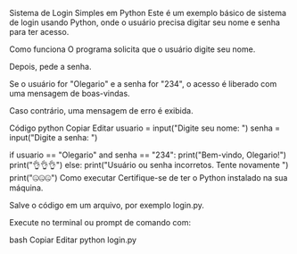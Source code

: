 Sistema de Login Simples em Python
Este é um exemplo básico de sistema de login usando Python, onde o usuário precisa digitar seu nome e senha para ter acesso.

Como funciona
O programa solicita que o usuário digite seu nome.

Depois, pede a senha.

Se o usuário for "Olegario" e a senha for "234", o acesso é liberado com uma mensagem de boas-vindas.

Caso contrário, uma mensagem de erro é exibida.

Código
python
Copiar
Editar
usuario = input("Digite seu nome: ")
senha = input("Digite a senha: ")

if usuario == "Olegario" and senha == "234":
    print("Bem-vindo, Olegario!")
    print("👌👌👌")
else:
    print("Usuário ou senha incorretos. Tente novamente ")
    print("🤐🤐🤐")
Como executar
Certifique-se de ter o Python instalado na sua máquina.

Salve o código em um arquivo, por exemplo login.py.

Execute no terminal ou prompt de comando com:

bash
Copiar
Editar
python login.py
